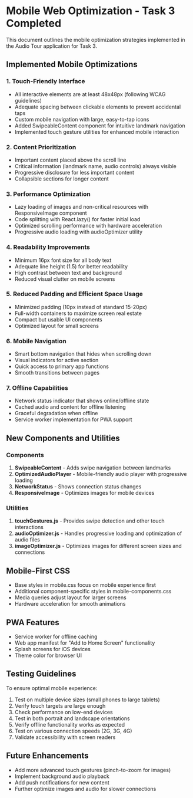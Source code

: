 # Mobile Web Optimization - Task 3 Completed

This document outlines the mobile optimization strategies implemented in the Audio Tour application for Task 3.

## Implemented Mobile Optimizations

### 1. Touch-Friendly Interface
- All interactive elements are at least 48x48px (following WCAG guidelines)
- Adequate spacing between clickable elements to prevent accidental taps
- Custom mobile navigation with large, easy-to-tap icons
- Added SwipeableContent component for intuitive landmark navigation
- Implemented touch gesture utilities for enhanced mobile interaction

### 2. Content Prioritization
- Important content placed above the scroll line
- Critical information (landmark name, audio controls) always visible
- Progressive disclosure for less important content
- Collapsible sections for longer content

### 3. Performance Optimization
- Lazy loading of images and non-critical resources with ResponsiveImage component
- Code splitting with React.lazy() for faster initial load
- Optimized scrolling performance with hardware acceleration
- Progressive audio loading with audioOptimizer utility

### 4. Readability Improvements
- Minimum 16px font size for all body text
- Adequate line height (1.5) for better readability
- High contrast between text and background
- Reduced visual clutter on mobile screens

### 5. Reduced Padding and Efficient Space Usage
- Minimized padding (10px instead of standard 15-20px)
- Full-width containers to maximize screen real estate
- Compact but usable UI components
- Optimized layout for small screens

### 6. Mobile Navigation
- Smart bottom navigation that hides when scrolling down
- Visual indicators for active section
- Quick access to primary app functions
- Smooth transitions between pages

### 7. Offline Capabilities
- Network status indicator that shows online/offline state
- Cached audio and content for offline listening
- Graceful degradation when offline
- Service worker implementation for PWA support

## New Components and Utilities

### Components
1. **SwipeableContent** - Adds swipe navigation between landmarks
2. **OptimizedAudioPlayer** - Mobile-friendly audio player with progressive loading
3. **NetworkStatus** - Shows connection status changes
4. **ResponsiveImage** - Optimizes images for mobile devices

### Utilities
1. **touchGestures.js** - Provides swipe detection and other touch interactions
2. **audioOptimizer.js** - Handles progressive loading and optimization of audio files
3. **imageOptimizer.js** - Optimizes images for different screen sizes and connections

## Mobile-First CSS
- Base styles in mobile.css focus on mobile experience first
- Additional component-specific styles in mobile-components.css
- Media queries adjust layout for larger screens
- Hardware acceleration for smooth animations

## PWA Features
- Service worker for offline caching
- Web app manifest for "Add to Home Screen" functionality
- Splash screens for iOS devices
- Theme color for browser UI

## Testing Guidelines

To ensure optimal mobile experience:
1. Test on multiple device sizes (small phones to large tablets)
2. Verify touch targets are large enough
3. Check performance on low-end devices
4. Test in both portrait and landscape orientations
5. Verify offline functionality works as expected
6. Test on various connection speeds (2G, 3G, 4G)
7. Validate accessibility with screen readers

## Future Enhancements
- Add more advanced touch gestures (pinch-to-zoom for images)
- Implement background audio playback
- Add push notifications for new content
- Further optimize images and audio for slower connections